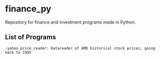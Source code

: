 # finance_py
Repository for finance and investment programs made in Python.

## List of Programs
	-yahoo_price_reader: Datareader of AMD historical stock prices, going back to 1995
